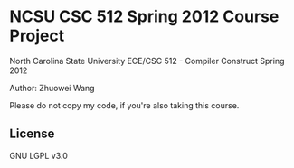 # NCSU CSC 512 Spring 2012 Course Project

North Carolina State University
ECE/CSC 512 - Compiler Construct
Spring 2012

Author: Zhuowei Wang

Please do not copy my code, if you're also taking this course.

## License
GNU LGPL v3.0
